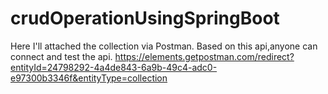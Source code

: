 # crudOperationUsingSpringBoot

Here I'll attached the collection via Postman.
Based on this api,anyone can connect and test the api. 
https://elements.getpostman.com/redirect?entityId=24798292-4a4de843-6a9b-49c4-adc0-e97300b3346f&entityType=collection
